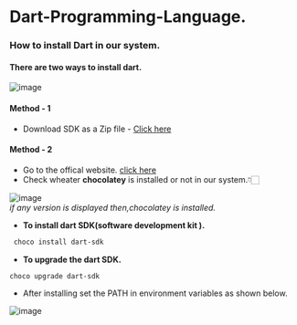# Dart-Programming-Language.


### How to install Dart in our system.

#### There are two ways to install dart.
![image](https://github.com/BroLetsCodeIt/Dart-Programming-Language./assets/113767803/600fa0ca-3221-49e1-a973-6f2fed6876cb)

#### **Method - 1** 
- Download SDK as a Zip file - [Click here](https://dart.dev/get-dart/archive)

#### **Method - 2**
- Go to the offical website. [click here](https://dart.dev/get-dart)
- Check wheater **chocolatey** is installed or not in our system.👇🏻

![image](https://github.com/BroLetsCodeIt/Dart-Programming-Language./assets/113767803/c0129c22-c67d-48b1-b9ee-8bf90e15a552)   
_if any version is displayed then,chocolatey is installed._

- **To install dart SDK(software development kit ).**
```sh
 choco install dart-sdk
```
- **To upgrade the dart SDK.**
```sh
choco upgrade dart-sdk
```
- After installing set the PATH in environment variables as shown below.

![image](https://github.com/BroLetsCodeIt/Dart-Programming-Language./assets/113767803/40a0d16b-568e-4d6d-972b-8ea631b58bba)
